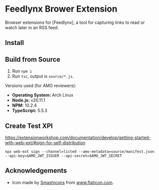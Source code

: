 # Feedlynx Brower Extension

Browser extensions for [Feedlynx], a tool for capturing links to read or watch later
in an RSS feed.

## Install

<!-- [Download from Firefox Add-Ons](https://addons.mozilla.org/en-US/firefox/addon/feedlynx/) -->

## Build from Source

1. Run `npm i`
2. Run `tsc`, output is `source/*.js`.

Versions used (for AMO reviewers):

* **Operating System:** Arch Linux
* **Node.js:** v20.11.1
* **NPM:** 10.2.4
* **TypeScript:** 5.5.3

## Create Test XPI

<https://extensionworkshop.com/documentation/develop/getting-started-with-web-ext/#sign-for-self-distribution>

    npx web-ext sign --channel=listed --amo-metadata=source/manifest.json --api-key=$AMO_JWT_ISSUER --api-secret=$AMO_JWT_SECRET

## Acknowledgements

* Icon made by <a href="https://www.flaticon.com/authors/smashicons" title="Smashicons">Smashicons</a>
  from <a href="https://www.flaticon.com/" title="Flaticon">www.flaticon.com</a>.
